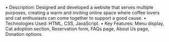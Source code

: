 • Description: Designed and developed a website that serves multiple purposes, creating a warm and inviting online space where coffee lovers and cat enthusiasts can come together to support a good cause.
• Technologies Used: HTML, CSS, JavaScript.
• Key Features: Menu display, Cat adoption section, Reservation form, FAQs page, About Us page, Donation options.
